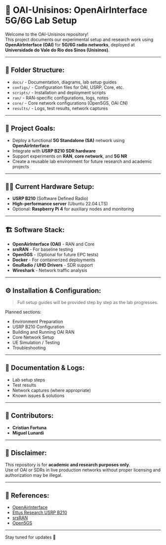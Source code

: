 # 📡 OAI-Unisinos: OpenAirInterface 5G/6G Lab Setup

Welcome to the OAI-Unisinos repository!  
This project documents our experimental setup and research work using **OpenAirInterface (OAI)** for **5G/6G radio networks**, deployed at **Universidade do Vale do Rio dos Sinos (Unisinos)**.

---

## 📂 Folder Structure:

- `docs/` - Documentation, diagrams, lab setup guides
- `configs/` - Configuration files for OAI, USRP, Core, etc.
- `scripts/` - Installation and deployment scripts
- `ran/` - RAN-specific configurations, logs, notes
- `core/` - Core network configurations (Open5GS, OAI CN)
- `results/` - Logs, test results, network captures

---

## 🎯 Project Goals:

- Deploy a functional **5G Standalone (SA)** network using **OpenAirInterface**
- Integrate with **USRP B210 SDR hardware**
- Support experiments on **RAN**, **core network**, and **5G NR**
- Create a reusable lab environment for future research and academic projects

---

## 🧑‍🔬 Current Hardware Setup:

- **USRP B210** (Software Defined Radio)
- **High-performance server** (Ubuntu 22.04 LTS)
- Optional: **Raspberry Pi 4** for auxiliary nodes and monitoring

---

## 🏗️ Software Stack:

- **OpenAirInterface (OAI)** - RAN and Core
- **srsRAN** - For baseline testing
- **Open5GS** - (Optional for future EPC tests)
- **Docker** - For containerized deployments
- **GnuRadio / UHD Drivers** - SDR support
- **Wireshark** - Network traffic analysis

---

## ⚙️ Installation & Configuration:

> Full setup guides will be provided step by step as the lab progresses.

Planned sections:
- Environment Preparation
- USRP B210 Configuration
- Building and Running OAI RAN
- Core Network Setup
- UE Simulation / Testing
- Troubleshooting

---

## 📝 Documentation & Logs:

- Lab setup steps
- Test results
- Network captures (where appropriate)
- Known issues & solutions

---

## 👥 Contributors:

- **Cristian Fortuna** 
- **Miguel Lunardi**

---

## 📢 Disclaimer:

This repository is for **academic and research purposes only**.  
Use of OAI or SDRs in live production networks without proper licensing and authorization may be illegal.

---

## 📌 References:

- [OpenAirInterface](https://openairinterface.org/)
- [Ettus Research USRP B210](https://www.ettus.com/all-products/ub210-kit/)
- [srsRAN](https://github.com/srsran/srsRAN_5G)
- [Open5GS](https://open5gs.org/)

---

Stay tuned for updates 🚀
